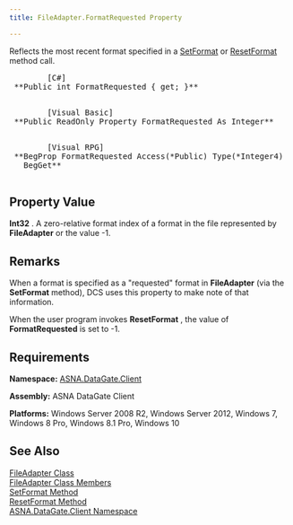 ```yaml
---
title: FileAdapter.FormatRequested Property

---
```


Reflects the most recent format specified in a [ SetFormat](file-adapter-class-set-format-method.html) or [ResetFormat](file-adapter-class-reset-format-method.html) method call.
<pre>
        <span class="lang">[C#]</span>
 **Public int FormatRequested { get; }** 
      </pre>
<pre>
        <span class="lang">[Visual Basic] </span>
 **Public ReadOnly Property FormatRequested As Integer** 
      </pre>
<pre class="prettyprint">
        <span class="lang">[Visual RPG]</span>
 **BegProp FormatRequested Access(*Public) Type(*Integer4)
   BegGet** 
      </pre>

## Property Value

**Int32** . A zero-relative format index of a format in the file represented by **FileAdapter** or the value -1. 
## Remarks

When a format is specified as a "requested" format in **FileAdapter** (via the **SetFormat** method), DCS uses this property to make note of that information. 

When the user program invokes **ResetFormat** , the value of **FormatRequested** is set to -1. 
## Requirements

**Namespace:** [ASNA.DataGate.Client](datagate-client-namespace.html) 

**Assembly:** ASNA DataGate Client

**Platforms:** Windows Server 2008 R2, Windows Server 2012, Windows 7, Windows 8 Pro, Windows 8.1 Pro, Windows 10
## See Also


[FileAdapter Class](file-adapter-class.html)
      <br />
[FileAdapter Class Members](file-adapter-members.html)
      <br />
[SetFormat Method](file-adapter-class-set-format-method.html)
      <br />
[ResetFormat Method](file-adapter-class-reset-format-method.html)
      <br />
[ASNA.DataGate.Client Namespace](datagate-client-namespace.html)

